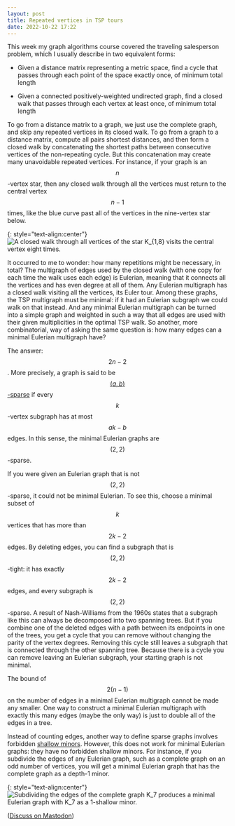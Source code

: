 ```yaml
---
layout: post
title: Repeated vertices in TSP tours
date: 2022-10-22 17:22
---
```

This week my graph algorithms course covered the traveling salesperson problem, which I usually describe in two equivalent forms:

- Given a distance matrix representing a metric space, find a cycle that passes through each point of the space exactly once, of minimum total length

- Given a connected positively-weighted undirected graph, find a closed walk that passes through each vertex at least once, of minimum total length

To go from a distance matrix to a graph, we just use the complete graph, and skip any repeated vertices in its closed walk. To go from a graph to a distance matrix, compute all pairs shortest distances, and then form a closed walk by concatenating the shortest paths between consecutive vertices of the non-repeating cycle. But this concatenation may create many unavoidable repeated vertices. For instance, if your graph is an <span style="white-space:nowrap">$$n$$-vertex</span> star, then any closed walk through all the vertices must return to the central vertex $$n-1$$ times, like the blue curve past all of the vertices in the nine-vertex star below.

{: style="text-align:center"}
![A closed walk through all vertices of the star $$K_{1,8}$$ visits the central vertex eight times.]({{site.baseurl}}/assets/2022/star-tour.svg)

It occurred to me to wonder: how many repetitions might be necessary, in total? The multigraph of edges used by the closed walk (with one copy for each time the walk uses each edge) is Eulerian, meaning that it connects all the vertices and has even degree at all of them. Any Eulerian multigraph has a closed walk visiting all the vertices, its Euler tour. Among these graphs, the TSP multigraph must be minimal: if it had an Eulerian subgraph we could walk on that instead. And any minimal Eulerian multigraph can be turned into a simple graph and weighted in such a way that all edges are used with their given multiplicities in the optimal TSP walk. So another, more combinatorial, way of asking the same question is: how many edges can a minimal Eulerian multigraph have?

The answer: <span style="white-space:nowrap">$$2n-2$$.</span> More precisely, a graph is said to be [$$(a,b)$$-sparse](https://en.wikipedia.org/wiki/Dense_graph) if every <span style="white-space:nowrap">$$k$$-vertex</span> subgraph has at most $$ak-b$$ edges. In this sense, the minimal Eulerian graphs are <span style="white-space:nowrap">$$(2,2)$$-sparse.</span>

If you were given an Eulerian graph that is not <span style="white-space:nowrap">$$(2,2)$$-sparse,</span> it could not be minimal Eulerian. To see this, choose a minimal subset of $$k$$ vertices that has more than $$2k-2$$ edges. By deleting edges, you can find a subgraph that is <span style="white-space:nowrap">$$(2,2)$$-tight:</span> it has exactly $$2k-2$$ edges, and every subgraph is <span style="white-space:nowrap">$$(2,2)$$-sparse.</span> A result of Nash-Williams from the 1960s states that a subgraph like this can always be decomposed into two spanning trees. But if you combine one of the deleted edges with a path between its endpoints in one of the trees, you get a cycle that you can remove without changing the parity of the vertex degrees. Removing this cycle still leaves a subgraph that is connected through the other spanning tree. Because there is a cycle you can remove leaving an Eulerian subgraph, your starting graph is not minimal.

The bound of $$2(n-1)$$ on the number of edges in a minimal Eulerian multigraph cannot be made any smaller. One way to construct a minimal Eulerian multigraph with exactly this many edges (maybe the only way) is just to double all of the edges in a tree.

Instead of counting edges, another way to define sparse graphs involves forbidden [shallow minors](https://en.wikipedia.org/wiki/Shallow_minor). However, this does not work for minimal Eulerian graphs: they have no forbidden shallow minors. For instance, if you subdivide the edges of any Eulerian graph, such as a complete graph on an odd number of vertices, you will get a minimal Eulerian graph that has the complete graph as a depth-1 minor.

{: style="text-align:center"}
![Subdividing the edges of the complete graph $$K_7$$ produces a minimal Eulerian graph with $$K_7$$ as a 1-shallow minor.]({{site.baseurl}}/assets/2022/subdivided-K7.svg)

([Discuss on Mastodon](https://mathstodon.xyz/@11011110/109214811068499556))